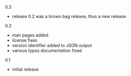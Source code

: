 0.3
- release 0.2 was a brown bag release, thus a new release

0.2
- man pages added
- license fixes
- version identifier added to JSON output
- various typos documentation fixed

0.1
- initial release

<!--- SPDX-License-Identifier: MIT -->
